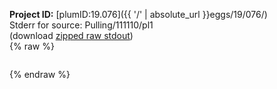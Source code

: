 **Project ID:** [plumID:19.076]({{ '/' | absolute_url }}eggs/19/076/)  
Stderr for source:  Pulling/111110/pl1   
(download [zipped raw stdout](pl1.plumed_master.stdout.txt.zip))  
{% raw %}
<pre>
</pre>
{% endraw %}
